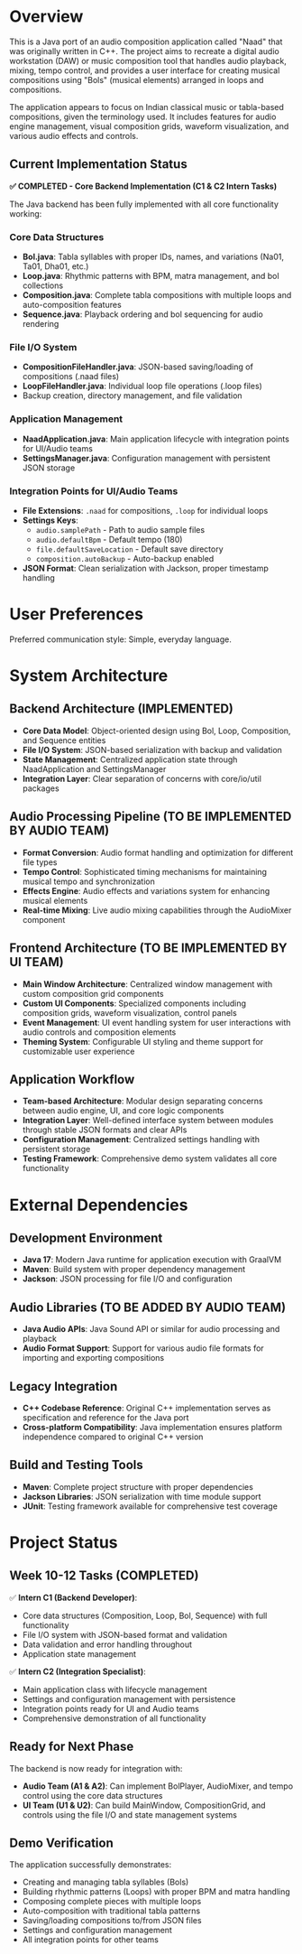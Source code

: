 # Overview

This is a Java port of an audio composition application called "Naad" that was originally written in C++. The project aims to recreate a digital audio workstation (DAW) or music composition tool that handles audio playback, mixing, tempo control, and provides a user interface for creating musical compositions using "Bols" (musical elements) arranged in loops and compositions.

The application appears to focus on Indian classical music or tabla-based compositions, given the terminology used. It includes features for audio engine management, visual composition grids, waveform visualization, and various audio effects and controls.

## Current Implementation Status

**✅ COMPLETED - Core Backend Implementation (C1 & C2 Intern Tasks)**

The Java backend has been fully implemented with all core functionality working:

### Core Data Structures
- **Bol.java**: Tabla syllables with proper IDs, names, and variations (Na01, Ta01, Dha01, etc.)
- **Loop.java**: Rhythmic patterns with BPM, matra management, and bol collections
- **Composition.java**: Complete tabla compositions with multiple loops and auto-composition features
- **Sequence.java**: Playback ordering and bol sequencing for audio rendering

### File I/O System
- **CompositionFileHandler.java**: JSON-based saving/loading of compositions (.naad files)
- **LoopFileHandler.java**: Individual loop file operations (.loop files)
- Backup creation, directory management, and file validation

### Application Management
- **NaadApplication.java**: Main application lifecycle with integration points for UI/Audio teams
- **SettingsManager.java**: Configuration management with persistent JSON storage

### Integration Points for UI/Audio Teams
- **File Extensions**: `.naad` for compositions, `.loop` for individual loops
- **Settings Keys**: 
  - `audio.samplePath` - Path to audio sample files
  - `audio.defaultBpm` - Default tempo (180)
  - `file.defaultSaveLocation` - Default save directory
  - `composition.autoBackup` - Auto-backup enabled
- **JSON Format**: Clean serialization with Jackson, proper timestamp handling

# User Preferences

Preferred communication style: Simple, everyday language.

# System Architecture

## Backend Architecture (IMPLEMENTED)
- **Core Data Model**: Object-oriented design using Bol, Loop, Composition, and Sequence entities
- **File I/O System**: JSON-based serialization with backup and validation
- **State Management**: Centralized application state through NaadApplication and SettingsManager
- **Integration Layer**: Clear separation of concerns with core/io/util packages

## Audio Processing Pipeline (TO BE IMPLEMENTED BY AUDIO TEAM)
- **Format Conversion**: Audio format handling and optimization for different file types
- **Tempo Control**: Sophisticated timing mechanisms for maintaining musical tempo and synchronization
- **Effects Engine**: Audio effects and variations system for enhancing musical elements
- **Real-time Mixing**: Live audio mixing capabilities through the AudioMixer component

## Frontend Architecture (TO BE IMPLEMENTED BY UI TEAM)
- **Main Window Architecture**: Centralized window management with custom composition grid components
- **Custom UI Components**: Specialized components including composition grids, waveform visualization, control panels
- **Event Management**: UI event handling system for user interactions with audio controls and composition elements
- **Theming System**: Configurable UI styling and theme support for customizable user experience

## Application Workflow
- **Team-based Architecture**: Modular design separating concerns between audio engine, UI, and core logic components
- **Integration Layer**: Well-defined interface system between modules through stable JSON formats and clear APIs
- **Configuration Management**: Centralized settings handling with persistent storage
- **Testing Framework**: Comprehensive demo system validates all core functionality

# External Dependencies

## Development Environment
- **Java 17**: Modern Java runtime for application execution with GraalVM
- **Maven**: Build system with proper dependency management
- **Jackson**: JSON processing for file I/O and configuration

## Audio Libraries (TO BE ADDED BY AUDIO TEAM)
- **Java Audio APIs**: Java Sound API or similar for audio processing and playback
- **Audio Format Support**: Support for various audio file formats for importing and exporting compositions

## Legacy Integration
- **C++ Codebase Reference**: Original C++ implementation serves as specification and reference for the Java port
- **Cross-platform Compatibility**: Java implementation ensures platform independence compared to original C++ version

## Build and Testing Tools
- **Maven**: Complete project structure with proper dependencies
- **Jackson Libraries**: JSON serialization with time module support
- **JUnit**: Testing framework available for comprehensive test coverage

# Project Status

## Week 10-12 Tasks (COMPLETED)
✅ **Intern C1 (Backend Developer)**:
- Core data structures (Composition, Loop, Bol, Sequence) with full functionality
- File I/O system with JSON-based format and validation
- Data validation and error handling throughout
- Application state management

✅ **Intern C2 (Integration Specialist)**:
- Main application class with lifecycle management
- Settings and configuration management with persistence
- Integration points ready for UI and Audio teams
- Comprehensive demonstration of all functionality

## Ready for Next Phase
The backend is now ready for integration with:
- **Audio Team (A1 & A2)**: Can implement BolPlayer, AudioMixer, and tempo control using the core data structures
- **UI Team (U1 & U2)**: Can build MainWindow, CompositionGrid, and controls using the file I/O and state management systems

## Demo Verification
The application successfully demonstrates:
- Creating and managing tabla syllables (Bols)
- Building rhythmic patterns (Loops) with proper BPM and matra handling
- Composing complete pieces with multiple loops
- Auto-composition with traditional tabla patterns
- Saving/loading compositions to/from JSON files
- Settings and configuration management
- All integration points for other teams